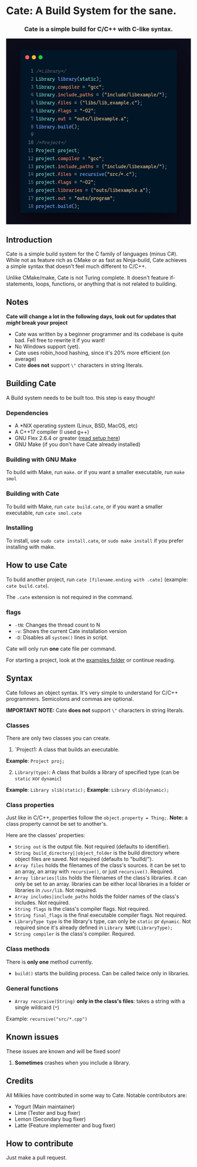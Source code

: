 # Cate: A Build System for the sane.
<h3 align="center">
  Cate is a simple build for C/C++ with C-like syntax.
</h3>
<p align="center">
  <img align="center" src="cate_example.png">
</p>

## Introduction
Cate is a simple build system for the C family of languages (minus C#). While not as feature rich as CMake or as fast as Ninja-build, Cate achieves a simple syntax that doesn't feel much different to C/C++.

Unlike CMake/make, Cate is not Turing complete. It doesn't feature if-statements, loops, functions, or anything that is not related to building. 

## Notes
**Cate will change a lot in the following days, look out for updates that *might* break your project**

- Cate was written by a beginner programmer and its codebase is quite bad. Fell free to rewrite it if you want!
- No Windows support (yet).
- Cate uses robin_hood hashing, since it's 20% more efficient (on average)
- Cate **does not** support `\"` characters in string literals.

## Building Cate
A Build system needs to be built too. this step is easy though! 
### Dependencies
- A *NIX operating system (Linux, BSD, MacOS, etc)
- A C++17 compiler (I used g++)
- GNU Flex 2.6.4 or greater ([read setup here](flex_setup.md))
- GNU Make (if you don't have Cate already installed)

### Building with GNU Make
To build with Make, run `make`. or if you want a smaller executable, run `make smol`
### Building with Cate
To build with Make, run `cate build.cate`,  or if you want a smaller executable, run `cate smol.cate`
### Installing
To install, use `sudo cate install.cate`, or `sudo make install` if you prefer installing with make.

## How to use Cate
To build another project, run `cate [filename.ending with .cate]` (example: `cate build.cate`).

The `.cate` extension is not required in the command.  

### flags
- `-tN`: Changes the thread count to N
- `-v`: Shows the current Cate installation version
- `-D`: Disables all `system()` lines in script.  

Cate will only run **one** cate file per command.

For starting a project, look at the [examples folder](examples/) or continue reading.

## Syntax
Cate follows an object syntax. It's very simple to understand for C/C++ programmers. Semicolons and commas are optional.

**IMPORTANT NOTE:** Cate **does not** support `\"` characters in string literals.

### Classes
There are only two classes you can create.
1. `Project1: A class that builds an executable. 

**Example**: `Project proj;`

2. `Library(type)`: A class that builds a library of specified type (can be `static` xor `dynamic`) 

**Example**: `Library slib(static);`
**Example**: `Library dlib(dynamic);`

### Class properties
Just like in C/C++, properties follow the `object.property = Thing;`.
**Note:** a class property cannot be set to another's.

Here are the classes' properties:
- `String out` is the output file. Not required (defaults to identifier).
- `String build_directory||object_folder` is the build directory where object files are saved. Not required (defaults to "builld/").
- `Array files` holds the filenames of the class's sources. it can be set to an array, an array with `recursive()`, or just `recursive()`. Required. 
- `Array libraries|libs` holds the filenames of the class's libraries. it can only be set to an array. libraries can be either local libraries in a folder or libraries in `/usr/lib`. Not required. 
- `Array includes|include_paths` holds the folder names of the class's includes. Not required.
- `String flags` is the class's compiler flags. Not required. 
- `String final_flags` is the final executable compiler flags. Not required. 
- `LibraryType type` is the library's type, can only be `static` pr `dynamic`. Not required since it's already defined in `Library NAME(LibraryType);` 
- `String compiler` is the class's compiler. Required. 

### Class methods
There is **only one** method currently.
- `build()` starts the building process. Can be called twice only in libraries.

### General functions
- `Array recursive(String)` **only in the class's files**: takes a string with a single wildcard (`*`)

Example: `recursive("src/*.cpp")`

## Known issues
These issues are known and will be fixed soon!
1. **Sometimes** crashes when you include a library.

## Credits
All Milkies have contributed in some way to Cate. Notable contributors are:
- Yogurt (Main maintainer)
- Lime (Tester and bug fixer)
- Lemon (Secondary bug fixer)
- Latte (Feature implementer and bug fixer) 

## How to contribute
Just make a pull request.
